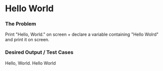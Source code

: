 # Hello World

### The Problem

Print "Hello, World." on screen + declare a variable containing "Hello Wolrd" and print it on screen.

### Desired Output / Test Cases

Hello, World. Hello World